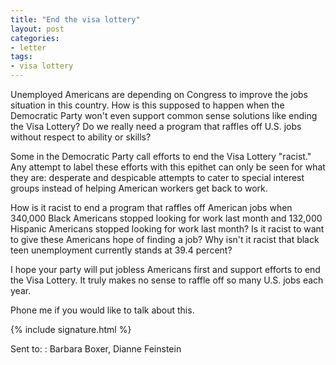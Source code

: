 ```yaml
---
title: "End the visa lottery"
layout: post
categories:
- letter
tags:
- visa lottery
---
```


Unemployed Americans are depending on Congress to improve the jobs situation in this country. How is this supposed to happen when the Democratic Party won't even support common sense solutions like ending the Visa Lottery? Do we really need a program that raffles off U.S. jobs without respect to ability or skills?

Some in the Democratic Party call efforts to end the Visa Lottery "racist." Any attempt to label these efforts with this epithet can only be seen for what they are: desperate and despicable attempts to cater to special interest groups instead of helping American workers get back to work.

How is it racist to end a program that raffles off American jobs when 340,000 Black Americans stopped looking for work last month and 132,000 Hispanic Americans stopped looking for work last month? Is it racist to want to give these Americans hope of finding a job? Why isn't it racist that black teen unemployment currently stands at 39.4 percent?

I hope your party will put jobless Americans first and support efforts to end the Visa Lottery. It truly makes no sense to raffle off so many U.S. jobs each year.

Phone me if you would like to talk about this.

{% include signature.html %}

Sent to:
: Barbara Boxer, Dianne Feinstein
